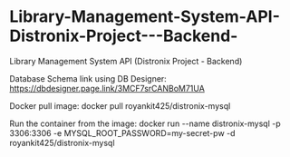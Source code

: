 # Library-Management-System-API-Distronix-Project---Backend-
Library Management System API (Distronix Project - Backend)

Database Schema link using DB Designer:
https://dbdesigner.page.link/3MCF7srCANBoM71UA

Docker pull image:
docker pull royankit425/distronix-mysql

Run the container from the image:
docker run --name distronix-mysql -p 3306:3306 -e MYSQL_ROOT_PASSWORD=my-secret-pw -d royankit425/distronix-mysql
